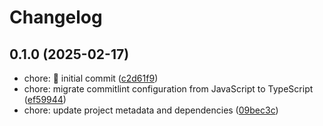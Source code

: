 # Changelog

## 0.1.0 (2025-02-17)

- chore: :tada: initial commit ([c2d61f9](https://github.com/vuejsco/vue-project-visualizer/commit/c2d61f9))
- chore: migrate commitlint configuration from JavaScript to TypeScript ([ef59944](https://github.com/vuejsco/vue-project-visualizer/commit/ef59944))
- chore: update project metadata and dependencies ([09bec3c](https://github.com/vuejsco/vue-project-visualizer/commit/09bec3c))

